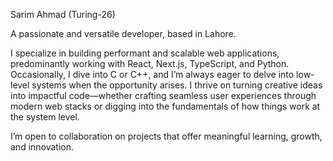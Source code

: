 Sarim Ahmad (Turing-26)

A passionate and versatile developer, based in Lahore.

I specialize in building performant and scalable web applications, predominantly working with React, Next.js, TypeScript, and Python. Occasionally, I dive into C or C++, and I’m always eager to delve into low-level systems when the opportunity arises.
I thrive on turning creative ideas into impactful code—whether crafting seamless user experiences through modern web stacks or digging into the fundamentals of how things work at the system level.

I’m open to collaboration on projects that offer meaningful learning, growth, and innovation.
